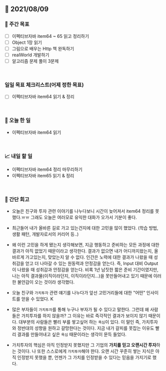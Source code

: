 ## 📅 2021/08/09


### 👏 주간 목표
- [ ] 이펙티브자바 item64 ~ 65 읽고 정리하기
- [ ] Object 1장 읽기
- [ ] 그림으로 배우는 Http 책 완독하기
- [ ] realWorld 개발하기
- [ ] 알고리즘 문제 풀이 3문제

<br/>

### 일일 목표 체크리스트(어제 정한 목표)
- [ ] 이펙티브자바 item64 읽기 & 정리

<br/>

### 💯 오늘 한 일

- 이펙티브자바 item64 읽기

<br/>

### 📈 내일 할 일

- 이펙티브자바 item64 정리 마무리하기
- 이펙티브자바 item65 읽기 & 정리

<br/>

### 🤔 간단 회고

- 오늘은 친구와 투자 관련 이야기를 나누다보니 시간이 늦어져서 item64 정리를 못했다.ㅠㅠ 그래도 오늘은 여러모로 유익한 대화가 오가서 기분이 좋다.
  

- 최근들어 내가 올바른 길로 가고 있는건지에 대한 고민을 많이 했었다. (학습 방법, 생활 패턴, 개발자로서의 커리어 등..)
- 왜 이런 고민을 하게 됐는지 생각해보면, 지금 행동하고 준비하는 모든 과정에 대한 결과가 아직 없었기 때문이라고 생각한다. 결과가 없으면 내가 어디까지왔는지, 올바르게 가고있는지, 맞았는지 알 수 없다. 
  인간은 노력에 대한 결과가 나왔을 때 성취감을 얻고 더 나아갈 수 있는 원동력과 안정감을 얻는다. 즉, Input 대비 Output이 나왔을 때 성취감과 안정감을 얻는다. 
  비록 1년 남짓한 짧은 준비 기간이였지만, 나는 아직 결과물(이직이라던지, 이직이라던지...)을 못만들어내고 있기 때문에 이러한 불안감이 오는 것이라 생각했다.
- 오늘 친구와 `가치투자` 관련 얘기를 나누다가 앞선 고민거리들에 대한 "어떤" 인사이트를 얻을 수 있었다.
K
- 많은 부자들이 `가치투자`를 통해 누구나 부자가 될 수 있다고 말한다. 그런데 왜 사람들은 가치투자를 하지 않을까? 
  그 이유는 바로 즉각적인 결과가 보이지 않기 때문이다. 대부분의 사람들은 빨리 부를 쌓고싶어 하는 `욕심`이 있다.
  이 말인 즉, 가치투자와 정반대의 성향을 원하고 갈망한다는 것이다.
  지금 내가 갈피를 못잡는 이유도 빨리 결과를 만들어내고 싶은 `욕심` 때문이라는 생각이 문득 들었다.
  
- 가치투자의 핵심은 아직 인정받지 못했지만 그 기업의 **가치를 믿고 오랜시간 투자**하는 것이다. 
  나 또한 스스로에게 `가치투자`해야 한다. 오랜 시간 꾸준히 쌓는 지식은 아직 인정받지 못했을 뿐, 언젠가 그 가치를 인정받을 수 있다는 믿음을 가지기로 했다.



 


